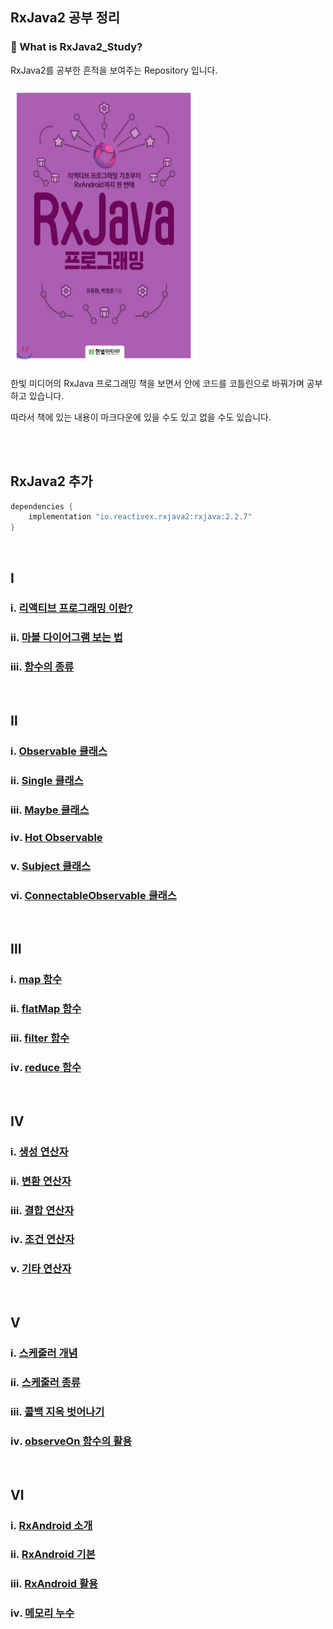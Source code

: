 ## RxJava2 공부 정리

### 🤔 What is RxJava2_Study?

RxJava2를 공부한 흔적을 보여주는 Repository 입니다.



<img src="https://github.com/Im-Tae/RxJava2_Study/blob/master/image/rxjavaProgrammingBookImage.jpg?raw=true" width = "300" height = "450"  />

한빛 미디어의 RxJava 프로그래밍 책을 보면서 안에 코드를 코틀린으로 바꿔가며 공부하고 있습니다.

따라서 책에 있는 내용이 마크다운에 있을 수도 있고 없을 수도 있습니다.

</br></br>



## RxJava2 추가

```kotlin
dependencies {
    implementation "io.reactivex.rxjava2:rxjava:2.2.7"
}
```

</br>



## Ⅰ

### ⅰ. [리액티브 프로그래밍 이란?](https://github.com/Im-Tae/RxJava2_Study/blob/master/readme/ReactiveProgramming/ReactiveProgramming.md)

### ⅱ. [마블 다이어그램 보는 법](https://github.com/Im-Tae/RxJava2_Study/blob/master/readme/ReactiveProgramming/How_To_See_Marble_Diagrams.md)

### ⅲ. [함수의 종류](https://github.com/Im-Tae/RxJava2_Study/blob/master/readme/ReactiveProgramming/Kinds_Of_Function.md)

</br>

## Ⅱ

### ⅰ. [Observable 클래스](https://github.com/Im-Tae/RxJava2_Study/blob/master/readme/Observable/Observable.md)

### ⅱ. [Single 클래스](https://github.com/Im-Tae/RxJava2_Study/blob/master/readme/Observable/Single.md)

### ⅲ. [Maybe 클래스](https://github.com/Im-Tae/RxJava2_Study/blob/master/readme/Observable/Maybe.md)

### ⅳ. [Hot Observable](https://github.com/Im-Tae/RxJava2_Study/blob/master/readme/Observable/Hot_Observable.md)

### ⅴ. [Subject 클래스](https://github.com/Im-Tae/RxJava2_Study/blob/master/readme/Observable/Subject.md)

### ⅵ. [ConnectableObservable 클래스](https://github.com/Im-Tae/RxJava2_Study/blob/master/readme/Observable/ConnectableObservable.md)

</br>

## Ⅲ

### ⅰ. [map 함수](https://github.com/Im-Tae/RxJava2_Study/blob/master/readme/React_Operator_Introdution/Map.md)

### ⅱ. [flatMap 함수](https://github.com/Im-Tae/RxJava2_Study/blob/master/readme/React_Operator_Introdution/FlatMap.md)

### ⅲ. [filter 함수](https://github.com/Im-Tae/RxJava2_Study/blob/master/readme/React_Operator_Introdution/Filter.md)

### ⅳ. [reduce 함수](https://github.com/Im-Tae/RxJava2_Study/blob/master/readme/React_Operator_Introdution/Reduce.md)

</br>

## Ⅳ

### ⅰ. [생성 연산자](https://github.com/Im-Tae/RxJava2_Study/blob/master/readme/React_Operator_Deepening/%EC%83%9D%EC%84%B1%20%EC%97%B0%EC%82%B0%EC%9E%90.md)

### ⅱ. [변환 연산자](https://github.com/Im-Tae/RxJava2_Study/blob/master/readme/React_Operator_Deepening/%EB%B3%80%ED%99%98%20%EC%97%B0%EC%82%B0%EC%9E%90.md)

### ⅲ. [결합 연산자](https://github.com/Im-Tae/RxJava2_Study/blob/master/readme/React_Operator_Deepening/%EA%B2%B0%ED%95%A9%20%EC%97%B0%EC%82%B0%EC%9E%90.md)

### ⅳ. [조건 연산자](https://github.com/Im-Tae/RxJava2_Study/blob/master/readme/React_Operator_Deepening/%EC%A1%B0%EA%B1%B4%20%EC%97%B0%EC%82%B0%EC%9E%90.md)

### ⅴ. [기타 연산자](https://github.com/Im-Tae/RxJava2_Study/blob/master/readme/React_Operator_Deepening/%EA%B8%B0%ED%83%80%20%EC%97%B0%EC%82%B0%EC%9E%90.md)

</br>

## Ⅴ

### ⅰ. [스케줄러 개념](https://github.com/Im-Tae/RxJava2_Study/blob/master/readme/Scheduler/Scheduler_Concept.md)

### ⅱ. [스케줄러 종류](https://github.com/Im-Tae/RxJava2_Study/blob/master/readme/Scheduler/Type_Of_Scheduler.md)

### ⅲ. [콜백 지옥 벗어나기](https://github.com/Im-Tae/RxJava2_Study/blob/master/readme/Scheduler/Escape_From_CallBack.md)

### ⅳ. [observeOn 함수의 활용](https://github.com/Im-Tae/RxJava2_Study/blob/master/readme/Scheduler/observeOn.md)

</br>

## Ⅵ

### ⅰ. [RxAndroid 소개](https://github.com/Im-Tae/RxJava2_Study/blob/master/readme/RxAndroid/RxAndroid_Introduction.md)

### ⅱ. [RxAndroid 기본](https://github.com/Im-Tae/RxJava2_Study/blob/master/readme/RxAndroid/RxAndroid_Basic.md)

### ⅲ. [RxAndroid 활용](https://github.com/Im-Tae/RxJava2_Study/blob/master/readme/RxAndroid/RxAndroid_Deepening.md)

### ⅳ. [메모리 누수](https://github.com/Im-Tae/RxJava2_Study/blob/master/readme/RxAndroid/Memory_Leak.md)